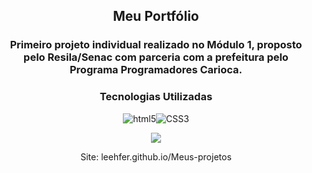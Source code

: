 <h2 align="center">Meu Portfólio</h2>
<h3 align="center">Primeiro projeto  individual realizado  no Módulo 1,  proposto  pelo Resila/Senac  com parceria com a prefeitura pelo Programa Programadores Carioca.</h3>
<h3 align="center"><strong>Tecnologias Utilizadas</h3></strong> 
<div align="center" style= "display: inline_block"><img align="center"src="https://img.shields.io/badge/HTML5-E34F26?style=for-the-badge&logo=html5&logoColor=white" alt="html5"><img align="center" src="https://img.shields.io/badge/CSS3-1572B6?style=for-the-badge&logo=css3&logoColor=white" alt="CSS3">
<div>
<p align="center">

<img src="http://img.shields.io/static/v1?label=STATUS&message=EM%20DESENVOLVIMENTO&color=pink&style=for-the-badge"/>
</p>
Site: leehfer.github.io/Meus-projetos
